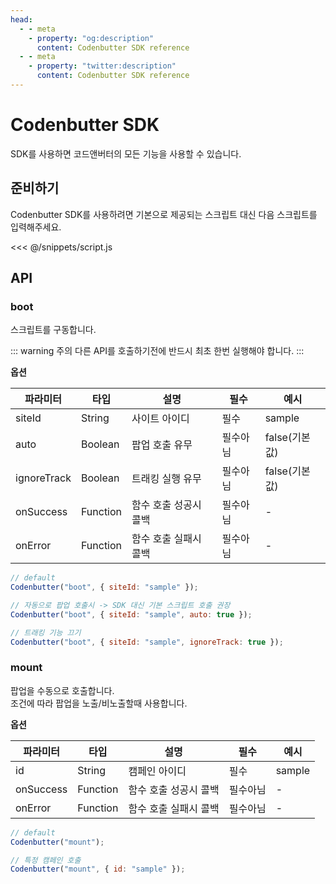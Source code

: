 ```yaml
---
head:
  - - meta
    - property: "og:description"
      content: Codenbutter SDK reference
  - - meta
    - property: "twitter:description"
      content: Codenbutter SDK reference
---
```


# Codenbutter SDK

SDK를 사용하면 코드앤버터의 모든 기능을 사용할 수 있습니다.

## 준비하기

Codenbutter SDK를 사용하려면 기본으로 제공되는 스크립트 대신 다음 스크립트를 입력해주세요.

<<< @/snippets/script.js

## API

### boot

스크립트를 구동합니다.

::: warning 주의
다른 API를 호출하기전에 반드시 최초 한번 실행해야 합니다.
:::

**옵션**

| 파라미터    | 타입     | 설명                  | 필수     | 예시          |
| ----------- | -------- | --------------------- | -------- | ------------- |
| siteId      | String   | 사이트 아이디         | 필수     | sample        |
| auto        | Boolean  | 팝업 호출 유무        | 필수아님 | false(기본값) |
| ignoreTrack | Boolean  | 트래킹 실행 유무      | 필수아님 | false(기본값) |
| onSuccess   | Function | 함수 호출 성공시 콜백 | 필수아님 | -             |
| onError     | Function | 함수 호출 실패시 콜백 | 필수아님 | -             |

```js
// default
Codenbutter("boot", { siteId: "sample" });

// 자동으로 팝업 호출시 -> SDK 대신 기본 스크립트 호출 권장
Codenbutter("boot", { siteId: "sample", auto: true });

// 트래킹 기능 끄기
Codenbutter("boot", { siteId: "sample", ignoreTrack: true });
```

### mount

팝업을 수동으로 호출합니다.  
조건에 따라 팝업을 노출/비노출할때 사용합니다.

**옵션**

| 파라미터  | 타입     | 설명                  | 필수     | 예시   |
| --------- | -------- | --------------------- | -------- | ------ |
| id        | String   | 캠페인 아이디         | 필수     | sample |
| onSuccess | Function | 함수 호출 성공시 콜백 | 필수아님 | -      |
| onError   | Function | 함수 호출 실패시 콜백 | 필수아님 | -      |

```js
// default
Codenbutter("mount");

// 특정 캠페인 호출
Codenbutter("mount", { id: "sample" });
```
